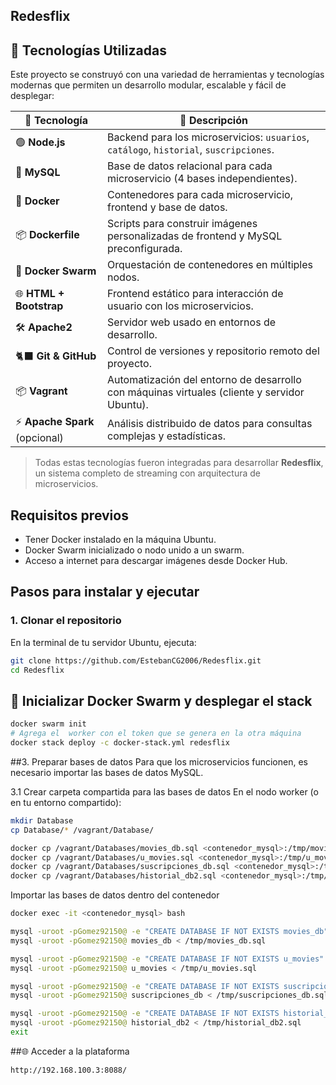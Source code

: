 ## Redesflix


## 🐳 Tecnologías Utilizadas

Este proyecto se construyó con una variedad de herramientas y tecnologías modernas que permiten un desarrollo modular, escalable y fácil de desplegar:

| 🐳 Tecnología       | 🔎 Descripción |
|--------------------|----------------|
| 🟢 **Node.js**      | Backend para los microservicios: `usuarios`, `catálogo`, `historial`, `suscripciones`. |
| 🐬 **MySQL**        | Base de datos relacional para cada microservicio (4 bases independientes). |
| 🐳 **Docker**       | Contenedores para cada microservicio, frontend y base de datos. |
| 📦 **Dockerfile**   | Scripts para construir imágenes personalizadas de frontend y MySQL preconfigurada. |
| 📡 **Docker Swarm** | Orquestación de contenedores en múltiples nodos. |
| 🌐 **HTML + Bootstrap** | Frontend estático para interacción de usuario con los microservicios. |
| 🛠️ **Apache2**      | Servidor web usado en entornos de desarrollo. |
| 🐈‍⬛ **Git & GitHub** | Control de versiones y repositorio remoto del proyecto. |
| 📦 **Vagrant**      | Automatización del entorno de desarrollo con máquinas virtuales (cliente y servidor Ubuntu). |
| ⚡ **Apache Spark** (opcional) | Análisis distribuido de datos para consultas complejas y estadísticas. |

> Todas estas tecnologías fueron integradas para desarrollar **Redesflix**, un sistema completo de streaming con arquitectura de microservicios.



## Requisitos previos

- Tener Docker instalado en la máquina Ubuntu.
- Docker Swarm inicializado o nodo unido a un swarm.
- Acceso a internet para descargar imágenes desde Docker Hub.


## Pasos para instalar y ejecutar

### 1. Clonar el repositorio

En la terminal de tu servidor Ubuntu, ejecuta:

```bash
git clone https://github.com/EstebanCG2006/Redesflix.git
cd Redesflix
```
## 🐳 Inicializar Docker Swarm y desplegar el stack

```bash
docker swarm init
# Agrega el  worker con el token que se genera en la otra máquina 
docker stack deploy -c docker-stack.yml redesflix
```
##3. Preparar bases de datos
Para que los microservicios funcionen, es necesario importar las bases de datos MySQL.

3.1 Crear carpeta compartida para las bases de datos
En el nodo worker (o en tu entorno compartido):

```bash
mkdir Database
cp Database/* /vagrant/Database/
```
```bash
docker cp /vagrant/Databases/movies_db.sql <contenedor_mysql>:/tmp/movies_db.sql
docker cp /vagrant/Databases/u_movies.sql <contenedor_mysql>:/tmp/u_movies.sql
docker cp /vagrant/Databases/suscripciones_db.sql <contenedor_mysql>:/tmp/suscripciones_db.sql
docker cp /vagrant/Databases/historial_db2.sql <contenedor_mysql>:/tmp/historial_db2.sql
```
Importar las bases de datos dentro del contenedor

```bash
docker exec -it <contenedor_mysql> bash
```
```bash
mysql -uroot -pGomez92150@ -e "CREATE DATABASE IF NOT EXISTS movies_db"
mysql -uroot -pGomez92150@ movies_db < /tmp/movies_db.sql
```
```bash
mysql -uroot -pGomez92150@ -e "CREATE DATABASE IF NOT EXISTS u_movies"
mysql -uroot -pGomez92150@ u_movies < /tmp/u_movies.sql
```
```bash
mysql -uroot -pGomez92150@ -e "CREATE DATABASE IF NOT EXISTS suscripciones_db"
mysql -uroot -pGomez92150@ suscripciones_db < /tmp/suscripciones_db.sql
```
```bash
mysql -uroot -pGomez92150@ -e "CREATE DATABASE IF NOT EXISTS historial_db2"
mysql -uroot -pGomez92150@ historial_db2 < /tmp/historial_db2.sql
exit
```
##🌐 Acceder a la plataforma
```bash
http://192.168.100.3:8088/
```



